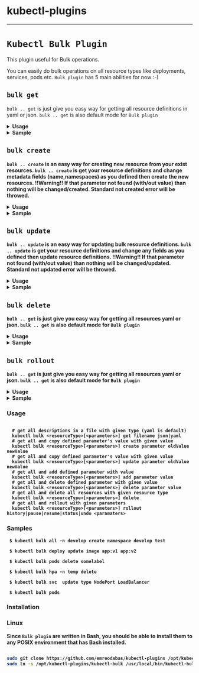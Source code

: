 
# kubectl-plugins
---
# `Kubectl Bulk Plugin`

This plugin useful for Bulk operations.

You can easily do bulk operations on all resource types like deployments, services, pods etc.
`Bulk plugin` has 5 main abilities for now :-)
 
 ##   **`bulk get`**  
`bulk .. get` is just give you easy way for getting all resource definitions in yaml or json.
`bulk .. get` is also default mode for `Bulk plugin`

 <details>
 <summary><b>Usage<b></summary>
<p>
 
 ``` 
  # get all resource definitions in yaml (default format) format 
  kubectl bulk <resourceType> [<parameters>]
  # get all resource definitions in json format  
  kubectl bulk <resourceType> [<parameters>] get json
  # get all resource definitions in to a file with json format  
  kubectl bulk <resourceType> [<parameters>] get filename json  
 ``` 
  </p>
</details> 
<details>
  <summary><b>Sample<b></summary>
<p>
 
  ``` 
$ kubectl bulk deploy -n test 
apiVersion: v1
items:
- apiVersion: extensions/v1beta1
  kind: Deployment
  name: sample-app
  ...
apiVersion: v1
items:
- apiVersion: extensions/v1beta1
  kind: Deployment
  name: another-sample-app
...
 
$ kubectl bulk service get file json
All definitions will be written in file.json

 ```
 </p>
</details> 

 ##   **`bulk create`**  
`bulk .. create` is an easy way for creating new resource from your exist resources.
`bulk .. create` is get your resource definitions and change metadata fields (name,namespaces) as you defined then create the new resources.
 !!Warning!! If that parameter not found (with/out value) than nothing will be changed/created. Standard not created error will be throwed.
  
 <details>
 <summary><b>Usage<b></summary>
<p>
 
 ``` 
# get all definitions and create resources with definitions that parameterName fields changed has oldValue with newValue
  kubectl bulk <resourceType>[<parameters>] create parameterName oldValue newValue
# get all definitions and create resources with definitions that parameterName fields removed and added with newValue
  kubectl bulk <resourceType>[<parameters>] create parameterName newValue  
 ``` 
  </p>
</details> 
<details>
  <summary><b>Sample<b></summary>
<p>
 
  ``` 
$ kubectl bulk deploy -n test create namespace test staging 
creating new resource with changing namespace: test to namespace: staging for all  deploy
deployment.extensions/sample-app created
deployment.extensions/another-sample-app created

$ kubectl bulk service create name service1 service2


 ```
 </p>
</details> 

 ##   **`bulk update`**  
`bulk .. update` is an easy way for updating bulk resource definitions.
`bulk .. update` is get your resource definitions and change any fields as you defined then update resource definitions.
 !!Warning!! If that parameter not found (with/out value) than nothing will be changed/updated. Standard not updated error will be throwed.

 <details>
 <summary><b>Usage<b></summary>
<p>
 
 ``` 
 # get all definitions and update resources with definitions that parameterName fields changed has oldValue with newValue
  kubectl bulk <resourceType>[<parameters>] update parameterName oldValue newValue
# get all definitions and update resources with definitions that parameterName fields removed and added with newValue
  kubectl bulk <resourceType>[<parameters>] update parameterName newValue  
 ``` 
  </p>
</details> 
<details>
  <summary><b>Sample<b></summary>
<p>
 
  ``` 
$ kubectl bulk deploy -n test 
apiVersion: v1
items:
- apiVersion: extensions/v1beta1
  kind: Deployment
  name: sample-app
  ...
apiVersion: v1
items:
- apiVersion: extensions/v1beta1
  kind: Deployment
  name: another-sample-app
...
 
$ kubectl bulk service get file json
All descriptions will be written in file.json

 ```
 </p>
</details> 

 ##   **`bulk delete`**  
`bulk .. get` is just give you easy way for getting all resources yaml or json.
`bulk .. get` is also default mode for `Bulk plugin`

 <details>
 <summary><b>Usage<b></summary>
<p>
 
 ``` 
  # get all resource description in yaml (default format) format 
  kubectl bulk <resourceType> [<parameters>]
  # get all resource description in json format  
  kubectl bulk <resourceType> [<parameters>] get json
  # get all resource description in to a file with json format  
  kubectl bulk <resourceType> [<parameters>] get filename json  
 ``` 
  </p>
</details> 
<details>
  <summary><b>Sample<b></summary>
<p>
 
  ``` 
$ kubectl bulk deploy -n test 
apiVersion: v1
items:
- apiVersion: extensions/v1beta1
  kind: Deployment
  name: sample-app
  ...
apiVersion: v1
items:
- apiVersion: extensions/v1beta1
  kind: Deployment
  name: another-sample-app
...
 
$ kubectl bulk service get file json
All descriptions will be written in file.json

 ```
 </p>
</details> 

 ##   **`bulk rollout`**  
`bulk .. get` is just give you easy way for getting all resources yaml or json.
`bulk .. get` is also default mode for `Bulk plugin`

 <details>
 <summary><b>Usage<b></summary>
<p>
 
 ``` 
  # get all resource description in yaml (default format) format 
  kubectl bulk <resourceType> [<parameters>]
  # get all resource description in json format  
  kubectl bulk <resourceType> [<parameters>] get json
  # get all resource description in to a file with json format  
  kubectl bulk <resourceType> [<parameters>] get filename json  
 ``` 
  </p>
</details> 
<details>
  <summary><b>Sample<b></summary>
<p>
 
  ``` 
$ kubectl bulk deploy -n test 
apiVersion: v1
items:
- apiVersion: extensions/v1beta1
  kind: Deployment
  name: sample-app
  ...
apiVersion: v1
items:
- apiVersion: extensions/v1beta1
  kind: Deployment
  name: another-sample-app
...
 
$ kubectl bulk service get file json
All descriptions will be written in file.json

 ```
 </p>
</details> 
 




### Usage 

```

  # get all descriptions in a file with given type (yaml is default)
  kubectl bulk <resourceType>[<parameters>] get filename json|yaml
  # get all and copy defined parameter's value with given value
  kubectl bulk <resourceType>[<parameters>] create parameter oldValue newValue
  # get all and copy defined parameter's value with given value
  kubectl bulk <resourceType>[<parameters>] update parameter oldValue newValue
  # get all and add defined parameter with value
  kubectl bulk <resourceType>[<parameters>] add parameter value
  # get all and delete defined parameter with given value
  kubectl bulk <resourceType>[<parameters>] delete parameter value
  # get all and delete all resources with given resource type
  kubectl bulk <resourceType>[<parameters>] delete
  # get all and rollout with given parameters
  kubectl bulk <resourceType>[<parameters>] rollout history|pause|resume|status|undo <paramaters>
``` 
### Samples

```   
 $ kubectl bulk all -n develop create namespace develop test
 
 $ kubectl bulk deploy update image app:v1 app:v2
 
 $ kubectl bulk pods delete somelabel 
 
 $ kubectl bulk hpa -n temp delete 
 
 $ kubectl bulk svc  update type NodePort LoadBalancer
 
 $ kubectl bulk pods 

```

### Installation 


### Linux

Since `Bulk plugin` are written in Bash, you should be able to install
them to any POSIX environment that has Bash installed.

``` bash

sudo git clone https://github.com/emreodabas/kubectl-plugins /opt/kubectl-plugins
sudo ln -s /opt/kubectl-plugins/kubectl-bulk /usr/local/bin/kubectl-bulk

```

